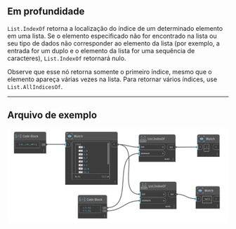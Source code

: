 ## Em profundidade
`List.IndexOf` retorna a localização do índice de um determinado elemento em uma lista. Se o elemento especificado não for encontrado na lista ou seu tipo de dados não corresponder ao elemento da lista (por exemplo, a entrada for um duplo e o elemento da lista for uma sequência de caracteres), `List.IndexOf` retornará nulo.

Observe que esse nó retorna somente o primeiro índice, mesmo que o elemento apareça várias vezes na lista. Para retornar vários índices, use `List.AllIndicesOf`.
___
## Arquivo de exemplo

![List.IndexOf](./DSCore.List.IndexOf_img.jpg)
